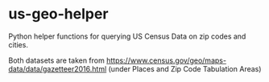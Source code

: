 # us-geo-helper
Python helper functions for querying US Census Data on zip codes and cities.

Both datasets are taken from https://www.census.gov/geo/maps-data/data/gazetteer2016.html (under Places and Zip Code Tabulation Areas)
